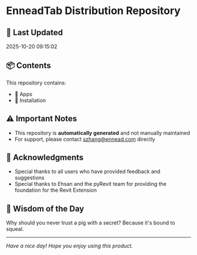 # EnneadTab Distribution Repository

## 📅 Last Updated
2025-10-20 09:15:02



## 📦 Contents
This repository contains:
- 📂 Apps
- 📂 Installation

## ⚠️ Important Notes
- This repository is **automatically generated** and not manually maintained
- For support, please contact szhang@ennead.com directly

## 🙏 Acknowledgments
- Special thanks to all users who have provided feedback and suggestions
- Special thanks to Ehsan and the pyRevit team for providing the foundation for the Revit Extension

## 💭 Wisdom of the Day
Why should you never trust a pig with a secret? Because it's bound to squeal.

---
*Have a nice day! Hope you enjoy using this product.*
